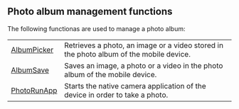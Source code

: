 


## Photo album management functions
			



<a name="NOTE1"></a>
<a name="NOTE1_1"></a>
The following functionas are used to manage a photo album:



|   |   |
| --- | --- |
| [AlbumPicker](../WDLang3/1000020186.md) | Retrieves a photo, an image or a video stored in the photo album of the mobile device. |
| [AlbumSave](../WDLang3/1000020191.md) | Saves an image, a photo or a video in the photo album of the mobile device. |
| [PhotoRunApp](../WDLang3/1000021601.md) | Starts the native camera application of the device in order to take a photo. |






